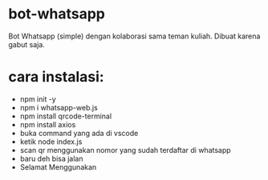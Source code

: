 # bot-whatsapp
Bot Whatsapp (simple) dengan kolaborasi sama teman kuliah. Dibuat karena gabut saja.

# cara instalasi:
- npm init -y
- npm i whatsapp-web.js
- npm install qrcode-terminal
- npm install axios
- buka command yang ada di vscode
- ketik node index.js
- scan qr menggunakan nomor yang sudah terdaftar di whatsapp
- baru deh bisa jalan
- Selamat Menggunakan
